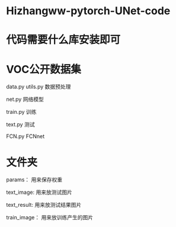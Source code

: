 # Hizhangww-pytorch-UNet-code
# 代码需要什么库安装即可
# VOC公开数据集 

data.py     utils.py 	数据预处理

net.py 		  网络模型

train.py 		训练

text.py  		测试

FCN.py      FCNnet

# 文件夹
params：		用来保存权重

text_image: 	用来放测试图片

text_result: 	用来放测试结果图片

train_image：	用来放训练产生的图片

